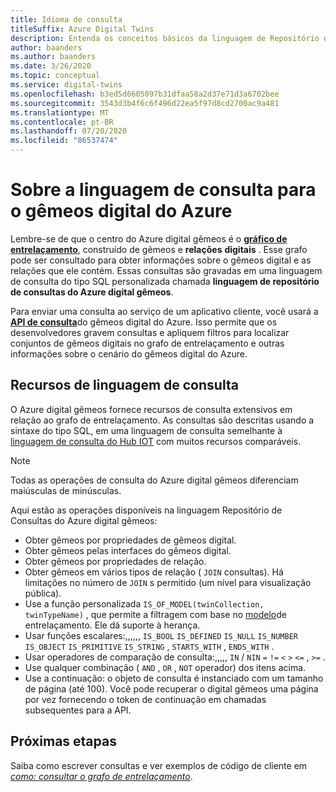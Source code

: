 ```yaml
---
title: Idioma de consulta
titleSuffix: Azure Digital Twins
description: Entenda os conceitos básicos da linguagem de Repositório de Consultas gêmeos do Azure digital.
author: baanders
ms.author: baanders
ms.date: 3/26/2020
ms.topic: conceptual
ms.service: digital-twins
ms.openlocfilehash: b3ed5d6605097b31dfaa58a2d37e71d3a6702bee
ms.sourcegitcommit: 3543d3b4f6c6f496d22ea5f97d8cd2700ac9a481
ms.translationtype: MT
ms.contentlocale: pt-BR
ms.lasthandoff: 07/20/2020
ms.locfileid: "86537474"
---
```

# <a name="about-the-query-language-for-azure-digital-twins"></a>Sobre a linguagem de consulta para o gêmeos digital do Azure

Lembre-se de que o centro do Azure digital gêmeos é o [**gráfico de entrelaçamento**](concepts-twins-graph.md), construído de gêmeos e **relações** **digitais** . Esse grafo pode ser consultado para obter informações sobre o gêmeos digital e as relações que ele contém. Essas consultas são gravadas em uma linguagem de consulta do tipo SQL personalizada chamada **linguagem de repositório de consultas do Azure digital gêmeos**.

Para enviar uma consulta ao serviço de um aplicativo cliente, você usará a [**API de consulta**](https://docs.microsoft.com/dotnet/api/azure.digitaltwins.core.digitaltwinsclient.query?view=azure-dotnet-preview)do gêmeos digital do Azure. Isso permite que os desenvolvedores gravem consultas e apliquem filtros para localizar conjuntos de gêmeos digitais no grafo de entrelaçamento e outras informações sobre o cenário do gêmeos digital do Azure.

## <a name="query-language-features"></a>Recursos de linguagem de consulta

O Azure digital gêmeos fornece recursos de consulta extensivos em relação ao grafo de entrelaçamento. As consultas são descritas usando a sintaxe do tipo SQL, em uma linguagem de consulta semelhante à [linguagem de consulta do Hub IOT](../iot-hub/iot-hub-devguide-query-language.md) com muitos recursos comparáveis.

> [!NOTE]
> Todas as operações de consulta do Azure digital gêmeos diferenciam maiúsculas de minúsculas.

Aqui estão as operações disponíveis na linguagem Repositório de Consultas do Azure digital gêmeos:
* Obter gêmeos por propriedades de gêmeos digital.
* Obter gêmeos pelas interfaces do gêmeos digital.
* Obter gêmeos por propriedades de relação.
* Obter gêmeos em vários tipos de relação ( `JOIN` consultas). Há limitações no número de `JOIN` s permitido (um nível para visualização pública).
* Use a função personalizada `IS_OF_MODEL(twinCollection, twinTypeName)` , que permite a filtragem com base no [modelo](concepts-models.md)de entrelaçamento. Ele dá suporte à herança.
* Usar funções escalares:,,,,,, `IS_BOOL` `IS_DEFINED` `IS_NULL` `IS_NUMBER` `IS_OBJECT` `IS_PRIMITIVE` `IS_STRING` , `STARTS_WITH` , `ENDS_WITH` .
* Usar operadores de comparação de consulta:,,,,, `IN` / `NIN` `=` `!=` `<` `>` `<=` , `>=` .
* Use qualquer combinação ( `AND` , `OR` , `NOT` operador) dos itens acima.
* Use a continuação: o objeto de consulta é instanciado com um tamanho de página (até 100). Você pode recuperar o digital gêmeos uma página por vez fornecendo o token de continuação em chamadas subsequentes para a API.

## <a name="next-steps"></a>Próximas etapas

Saiba como escrever consultas e ver exemplos de código de cliente em [*como: consultar o grafo de entrelaçamento*](how-to-query-graph.md).
